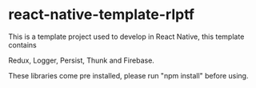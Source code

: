 # react-native-template-rlptf

This is a template project used to develop in React Native, this template contains

Redux, Logger, Persist, Thunk and Firebase.

These libraries come pre installed, please run "npm install" before using.
